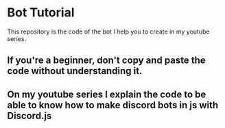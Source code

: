# Bot Tutorial
This repository is the code of the bot I help you to create in my youtube series.
## **If you're a beginner, don't copy and paste the code without understanding it.**
## On my youtube series I explain the code to be able to know how to make discord bots in js with Discord.js
